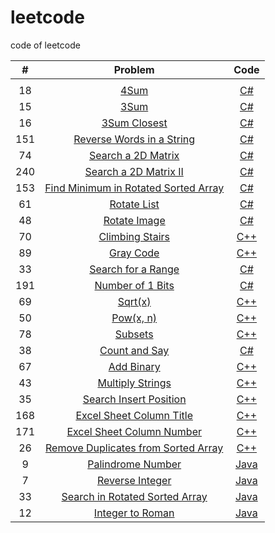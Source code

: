 # leetcode
code of leetcode 


| # | Problem | Code |
|:-:| :-----: | :--: |
|  | []() | []() |
| 18 | [4Sum](https://leetcode.com/problems/4sum/) | [C#](https://github.com/lygithub/leetcode/blob/master/4Sum.cs) |
| 15 | [3Sum](https://leetcode.com/problems/3sum/) | [C#](https://github.com/lygithub/leetcode/blob/master/3Sum.cs) |
| 16 | [3Sum Closest](https://leetcode.com/problems/3sum-closest/) | [C#](https://github.com/lygithub/leetcode/blob/master/3SumClosest.cs) |
| 151 | [Reverse Words in a String](https://leetcode.com/problems/reverse-words-in-a-string/) | [C#](https://github.com/lygithub/leetcode/edit/master/ReverseWordsInString.cs) |
| 74 | [Search a 2D Matrix](https://leetcode.com/problems/search-a-2d-matrix/) | [C#](https://github.com/lygithub/leetcode/blob/master/Search2DMatrix.cs) |
| 240 | [Search a 2D Matrix II](https://leetcode.com/problems/search-a-2d-matrix-ii/) | [C#](https://github.com/lygithub/leetcode/blob/master/Search2DMatrixII.cs) |
| 153 | [Find Minimum in Rotated Sorted Array](https://leetcode.com/problems/find-minimum-in-rotated-sorted-array/) | [C#](https://github.com/lygithub/leetcode/blob/master/FindMinimumInRotatedSortedArray.cs) |
| 61 | [Rotate List](https://leetcode.com/problems/rotate-list/) | [C#](https://github.com/lygithub/leetcode/blob/master/RotateList.cs) |
| 48 | [Rotate Image](https://leetcode.com/problems/rotate-image/) | [C#](https://github.com/lygithub/leetcode/blob/master/RotateImage.cs) |
| 70 | [Climbing Stairs](https://leetcode.com/problems/climbing-stairs/) | [C++](https://github.com/lygithub/leetcode/blob/master/ClimbingStairs.cpp) |
| 89 | [Gray Code](https://leetcode.com/problems/gray-code/) | [C++](https://github.com/lygithub/leetcode/blob/master/GrayCode.cpp) |
| 33 | [Search for a Range](https://leetcode.com/problems/search-for-a-range/) | [C#](https://github.com/lygithub/leetcode/blob/master/SearchForARangecs) |
| 191 | [Number of 1 Bits](https://leetcode.com/problems/number-of-1-bits/) | [C#](https://github.com/lygithub/leetcode/blob/master/NumberOf1Bits.cs) |
| 69 | [Sqrt(x)](https://leetcode.com/problems/sqrtx/) | [C++](https://github.com/lygithub/leetcode/blob/master/SqrtX.cpp) |
| 50 | [Pow(x, n)](https://leetcode.com/problems/powx-n/) | [C++](https://github.com/lygithub/leetcode/blob/master/PowXN.cpp) |
| 78 | [Subsets](https://leetcode.com/problems/subsets/) | [C++](https://github.com/lygithub/leetcode/blob/master/Subsets.cpp) |
| 38 | [Count and Say](https://leetcode.com/problems/count-and-say/) | [C#](https://github.com/lygithub/leetcode/blob/master/CountAndSay.cs) |
| 67 | [Add Binary](https://leetcode.com/problems/add-binary/) | [C++](https://github.com/lygithub/leetcode/blob/master/AddBinary.cpp) |
| 43 | [Multiply Strings](https://leetcode.com/problems/multiply-strings/) | [C++](https://github.com/lygithub/leetcode/blob/master/MultiplyStrings.cpp) |
| 35 | [Search Insert Position](https://leetcode.com/problems/search-insert-position/) | [C++](https://github.com/lygithub/leetcode/blob/master/SearchInsertPosition.cpp) |
| 168 | [Excel Sheet Column Title](https://leetcode.com/problems/excel-sheet-column-title/) | [C++](https://github.com/lygithub/leetcode/blob/master/ExcelSheetColumnTitle.cpp) |
| 171 | [Excel Sheet Column Number](https://leetcode.com/problems/excel-sheet-column-number/) | [C++](https://github.com/lygithub/leetcode/blob/master/ExcelSheetColumnNumber.cpp) |
| 26 | [Remove Duplicates from Sorted Array](https://leetcode.com/problems/remove-duplicates-from-sorted-array/) | [C++](https://github.com/lygithub/leetcode/blob/master/RemoveDuplicatesFromSortedArray.cpp) |
| 9 | [Palindrome Number](https://leetcode.com/problems/palindrome-number/) | [Java](https://github.com/lygithub/leetcode/blob/master/PalindromeNumber.java) |
| 7 | [Reverse Integer ](https://leetcode.com/problems/reverse-integer/) | [Java](https://github.com/lygithub/leetcode/blob/master/ReverseInteger.java) |
| 33 | [Search in Rotated Sorted Array](https://leetcode.com/problems/search-in-rotated-sorted-array/) | [Java](https://github.com/lygithub/leetcode/blob/master/SearchInRotatedSortedArray.java) |
| 12 | [Integer to Roman](https://leetcode.com/problems/integer-to-roman/) | [Java](https://github.com/lygithub/leetcode/blob/master/IntegerToRoman.java) |
